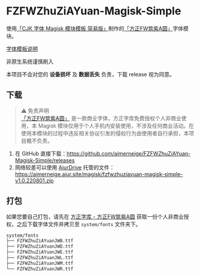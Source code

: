 # FZFWZhuZiAYuan-Magisk-Simple

使用[「CJK 字体 Magisk 模块模板 简易版」](https://github.com/lxgw/simple-cjk-font-magisk-module-template)制作的[「方正FW筑紫A圆」](https://www.foundertype.com/index.php/FontInfo/index/id/4981)字体模块。

[字体模板说明](README-lxgw.md)

非原生系统谨慎刷入

本项目不会对您的 **设备损坏** 及 **数据丢失** 负责，下载 release 视为同意。

## 下载

> :warning: 免责声明\
> [「方正FW筑紫A圆」](https://www.foundertype.com/index.php/FontInfo/index/id/4981) 是一款商业字体，方正字库免费授权个人非商业使用，本 Magisk 模块仅用于个人手机内安装使用，不涉及任何商业活动。在使用本模块的过程中违反相关协议引发的侵权行为由使用者自行承担，本项目概不负责。

1. 在 GitHub 直接下载：<https://github.com/aimerneige/FZFWZhuZiAYuan-Magisk-Simple/releases>
2. 网络较差可以使用 [AiurDrive](https://github.com/AiursoftWeb/AiurDrive) 托管的文件：<https://aimerneige.aiur.site/magisk/fzfwzhuziayuan-magisk-simple-v1.0.220801.zip>

## 打包

如果您要自己打包，请先在 [方正字库 - 方正FW筑紫A圆](https://www.foundertype.com/index.php/FontInfo/index/id/4981) 获取一份个人非商业授权，之后下载字体文件并拷贝至 `system/fonts` 文件夹下。

```bash
system/fonts
├── FZFWZhuZiAYuanJWB.ttf
├── FZFWZhuZiAYuanJWD.ttf
├── FZFWZhuZiAYuanJWE.ttf
├── FZFWZhuZiAYuanJWL.ttf
├── FZFWZhuZiAYuanJWM.ttf
└── FZFWZhuZiAYuanJWR.ttf
```